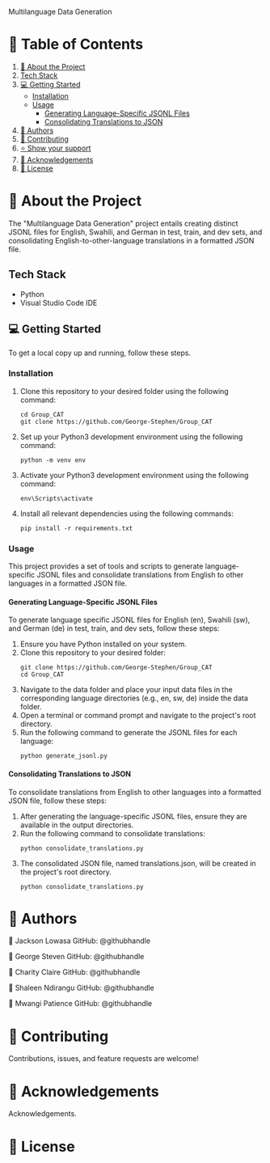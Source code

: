 Multilanguage Data Generation

# 📗 Table of Contents
1. [📖 About the Project](#-about-the-project)
2. [Tech Stack](#tech-stack)
3. [💻 Getting Started](#-getting-started)
   - [Installation](#installation)
   - [Usage](#usage)
     - [Generating Language-Specific JSONL Files](#generating-language-specific-jsonl-files)
     - [Consolidating Translations to JSON](#consolidating-translations-to-json)
4. [👥 Authors](#-authors)
5. [🤝 Contributing](#-contributing)
6. [⭐️ Show your support](#-show-your-support)
7. [🙏 Acknowledgements](#-acknowledgements)
8. [📝 License](#-license)
 

# 📖 About the Project

The "Multilanguage Data Generation" project entails creating distinct JSONL files for English, Swahili, and German in test, train, and dev sets, and consolidating English-to-other-language translations in a formatted JSON file.

## Tech Stack

- Python
- Visual Studio Code IDE

## 💻 Getting Started

To get a local copy up and running, follow these steps.

### Installation

1. Clone this repository to your desired folder using the following command:

   ```shell
   cd Group_CAT 
   git clone https://github.com/George-Stephen/Group_CAT

2. Set up your Python3 development environment using the following command:
   ```shell
   python -m venv env

3. Activate your Python3 development environment using the following command:
   ```shell
   env\Scripts\activate

4. Install all relevant dependencies using the following commands:
   ```shell
   pip install -r requirements.txt

### Usage

This project provides a set of tools and scripts to generate language-specific JSONL files and consolidate translations from English to other languages in a formatted JSON file.

#### Generating Language-Specific JSONL Files

To generate language specific JSONL files for English (en), Swahili (sw), and German (de) in test, train, and dev sets, follow these steps:

1. Ensure you have Python installed on your system.
2. Clone this repository to your desired folder:
   ```shell
   git clone https://github.com/George-Stephen/Group_CAT
   cd Group_CAT

3. Navigate to the data folder and place your input data files in the corresponding language directories (e.g., en, sw, de) inside the data folder.
4. Open a terminal or command prompt and navigate to the project's root directory.
5. Run the following command to generate the JSONL files for each language:
   ```shell
   python generate_jsonl.py

#### Consolidating Translations to JSON
To consolidate translations from English to other languages into a formatted JSON file, follow these steps:

1. After generating the language-specific JSONL files, ensure they are available in the output directories.
2. Run the following command to consolidate translations:
   ```shell
   python consolidate_translations.py

3. The consolidated JSON file, named translations.json, will be created in the project's root directory.
   ```shell
   python consolidate_translations.py

# 👥 Authors

👤 Jackson Lowasa
      GitHub: @githubhandle

👤 George Steven
      GitHub: @githubhandle
      
👤 Charity Claire
      GitHub: @githubhandle

👤 Shaleen Ndirangu
      GitHub: @githubhandle

👤 Mwangi Patience
      GitHub: @githubhandle


# 🤝 Contributing

Contributions, issues, and feature requests are welcome!

# 🙏 Acknowledgements

Acknowledgements.

# 📝 License





















